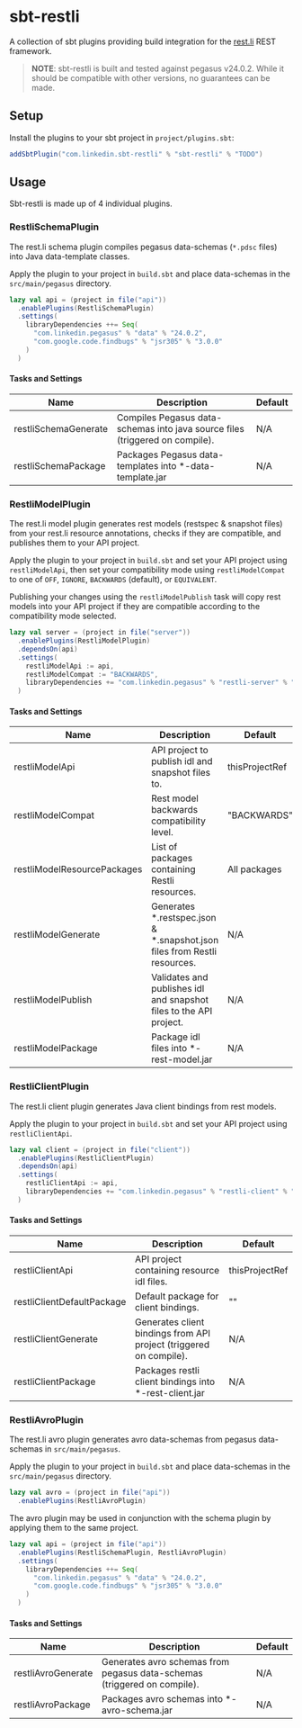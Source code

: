 # sbt-restli

A collection of sbt plugins providing build integration for the [rest.li](https://github.com/linkedin/rest.li) REST framework.

> **NOTE**: sbt-restli is built and tested against pegasus v24.0.2. While it should be compatible with other versions, no guarantees can be made.

Setup
-----

Install the plugins to your sbt project in `project/plugins.sbt`:
```scala
addSbtPlugin("com.linkedin.sbt-restli" % "sbt-restli" % "TODO")
```

Usage
-----

Sbt-restli is made up of 4 individual plugins.

### RestliSchemaPlugin

The rest.li schema plugin compiles pegasus data-schemas (`*.pdsc` files) into Java data-template classes.

Apply the plugin to your project in `build.sbt` and place data-schemas in the `src/main/pegasus` directory.

```scala
lazy val api = (project in file("api"))
  .enablePlugins(RestliSchemaPlugin)
  .settings(
    libraryDependencies ++= Seq(
      "com.linkedin.pegasus" % "data" % "24.0.2",
      "com.google.code.findbugs" % "jsr305" % "3.0.0"
    )
  )
```

#### Tasks and Settings

|Name|Description|Default|
|----|-----------|-------|
|restliSchemaGenerate|Compiles Pegasus data-schemas into java source files (triggered on compile).|N/A|
|restliSchemaPackage|Packages Pegasus data-templates into *-data-template.jar|N/A|

### RestliModelPlugin

The rest.li model plugin generates rest models (restspec & snapshot files) from your rest.li resource annotations, checks if they are compatible, and publishes them to your API project.

Apply the plugin to your project in `build.sbt` and set your API project using `restliModelApi`, then set your compatibility mode using `restliModelCompat` to one of `OFF`, `IGNORE`, `BACKWARDS` (default), or `EQUIVALENT`. 

Publishing your changes using the `restliModelPublish` task will copy rest models into your API project if they are compatible according to the compatibility mode selected.

```scala
lazy val server = (project in file("server"))
  .enablePlugins(RestliModelPlugin)
  .dependsOn(api)
  .settings(
    restliModelApi := api,
    restliModelCompat := "BACKWARDS",
    libraryDependencies += "com.linkedin.pegasus" % "restli-server" % "24.0.2"
  )
```

#### Tasks and Settings

|Name|Description|Default|
|----|-----------|-------|
|restliModelApi|API project to publish idl and snapshot files to.|thisProjectRef|
|restliModelCompat|Rest model backwards compatibility level.|"BACKWARDS"|
|restliModelResourcePackages|List of packages containing Restli resources.|All packages|
|restliModelGenerate|Generates *.restspec.json & *.snapshot.json files from Restli resources.|N/A|
|restliModelPublish|Validates and publishes idl and snapshot files to the API project.|N/A|
|restliModelPackage|Package idl files into *-rest-model.jar|N/A|

### RestliClientPlugin

The rest.li client plugin generates Java client bindings from rest models.

Apply the plugin to your project in `build.sbt` and set your API project using `restliClientApi`.

```scala
lazy val client = (project in file("client"))
  .enablePlugins(RestliClientPlugin)
  .dependsOn(api)
  .settings(
    restliClientApi := api,
    libraryDependencies += "com.linkedin.pegasus" % "restli-client" % "24.0.2"
  )
```

#### Tasks and Settings

|Name|Description|Default|
|----|-----------|-------|
|restliClientApi|API project containing resource idl files.|thisProjectRef|
|restliClientDefaultPackage|Default package for client bindings.|""|
|restliClientGenerate|Generates client bindings from API project (triggered on compile).|N/A|
|restliClientPackage|Packages restli client bindings into *-rest-client.jar|N/A|

### RestliAvroPlugin

The rest.li avro plugin generates avro data-schemas from pegasus data-schemas in `src/main/pegasus`.

Apply the plugin to your project in `build.sbt` and place data-schemas in the `src/main/pegasus` directory.

```scala
lazy val avro = (project in file("api"))
  .enablePlugins(RestliAvroPlugin)
```
 
The avro plugin may be used in conjunction with the schema plugin by applying them to the same project.

```scala
lazy val api = (project in file("api"))
  .enablePlugins(RestliSchemaPlugin, RestliAvroPlugin)
  .settings(
    libraryDependencies ++= Seq(
      "com.linkedin.pegasus" % "data" % "24.0.2",
      "com.google.code.findbugs" % "jsr305" % "3.0.0"
    )
  )
```

#### Tasks and Settings

|Name|Description|Default|
|----|-----------|-------|
|restliAvroGenerate|Generates avro schemas from pegasus data-schemas (triggered on compile).|N/A|
|restliAvroPackage|Packages avro schemas into *-avro-schema.jar|N/A|
